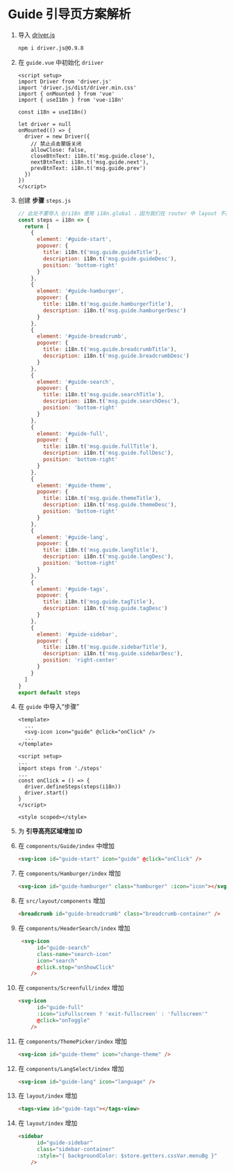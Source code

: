 # Guide 引导页方案解析

1. 导入 [driver.js](https://kamranahmed.info/driver.js/)

   ```sh
   npm i driver.js@0.9.8
   ```

2. 在 `guide.vue` 中初始化 `driiver`

   ```vue
   <script setup>
   import Driver from 'driver.js'
   import 'driver.js/dist/driver.min.css'
   import { onMounted } from 'vue'
   import { useI18n } from 'vue-i18n'

   const i18n = useI18n()

   let driver = null
   onMounted(() => {
     driver = new Driver({
       // 禁止点击蒙版关闭
       allowClose: false,
       closeBtnText: i18n.t('msg.guide.close'),
       nextBtnText: i18n.t('msg.guide.next'),
       prevBtnText: i18n.t('msg.guide.prev')
     })
   })
   </script>
   ```

3. 创建 **步骤** `steps.js`

   ```js
   // 此处不要导入 @/i18n 使用 i18n.global ，因为我们在 router 中 layout 不是按需加载，所以会在 Guide 会在 I18n 初始化完成之前被直接调用。导致 i18n 为 undefined
   const steps = i18n => {
     return [
       {
         element: '#guide-start',
         popover: {
           title: i18n.t('msg.guide.guideTitle'),
           description: i18n.t('msg.guide.guideDesc'),
           position: 'bottom-right'
         }
       },
       {
         element: '#guide-hamburger',
         popover: {
           title: i18n.t('msg.guide.hamburgerTitle'),
           description: i18n.t('msg.guide.hamburgerDesc')
         }
       },
       {
         element: '#guide-breadcrumb',
         popover: {
           title: i18n.t('msg.guide.breadcrumbTitle'),
           description: i18n.t('msg.guide.breadcrumbDesc')
         }
       },
       {
         element: '#guide-search',
         popover: {
           title: i18n.t('msg.guide.searchTitle'),
           description: i18n.t('msg.guide.searchDesc'),
           position: 'bottom-right'
         }
       },
       {
         element: '#guide-full',
         popover: {
           title: i18n.t('msg.guide.fullTitle'),
           description: i18n.t('msg.guide.fullDesc'),
           position: 'bottom-right'
         }
       },
       {
         element: '#guide-theme',
         popover: {
           title: i18n.t('msg.guide.themeTitle'),
           description: i18n.t('msg.guide.themeDesc'),
           position: 'bottom-right'
         }
       },
       {
         element: '#guide-lang',
         popover: {
           title: i18n.t('msg.guide.langTitle'),
           description: i18n.t('msg.guide.langDesc'),
           position: 'bottom-right'
         }
       },
       {
         element: '#guide-tags',
         popover: {
           title: i18n.t('msg.guide.tagTitle'),
           description: i18n.t('msg.guide.tagDesc')
         }
       },
       {
         element: '#guide-sidebar',
         popover: {
           title: i18n.t('msg.guide.sidebarTitle'),
           description: i18n.t('msg.guide.sidebarDesc'),
           position: 'right-center'
         }
       }
     ]
   }
   export default steps
   ```

4. 在 `guide` 中导入“步骤”

   ```vue
   <template>
     ...
     <svg-icon icon="guide" @click="onClick" />
     ...
   </template>

   <script setup>
   ...
   import steps from './steps'
   ...
   const onClick = () => {
     driver.defineSteps(steps(i18n))
     driver.start()
   }
   </script>

   <style scoped></style>

   ```

5. 为 **引导高亮区域增加 ID**

6. 在 `components/Guide/index` 中增加

   ```html
   <svg-icon id="guide-start" icon="guide" @click="onClick" />
   ```

7. 在 `components/Hamburger/index` 增加

   ```html
   <svg-icon id="guide-hamburger" class="hamburger" :icon="icon"></svg-icon>
   ```

8. 在 `src/layout/components` 增加

   ```html
   <breadcrumb id="guide-breadcrumb" class="breadcrumb-container" />
   ```

9. 在 `components/HeaderSearch/index` 增加

   ```html
    <svg-icon
         id="guide-search"
         class-name="search-icon"
         icon="search"
         @click.stop="onShowClick"
       />
   ```

10. 在 `components/Screenfull/index` 增加

    ```html
    <svg-icon
          id="guide-full"
          :icon="isFullscreen ? 'exit-fullscreen' : 'fullscreen'"
          @click="onToggle"
        />
    ```

11. 在 `components/ThemePicker/index` 增加

    ```html
    <svg-icon id="guide-theme" icon="change-theme" />
    ```

12. 在 `components/LangSelect/index` 增加

    ```html
    <svg-icon id="guide-lang" icon="language" />
    ```

13. 在 `layout/index` 增加

    ```html
    <tags-view id="guide-tags"></tags-view>
    ```

14. 在 `layout/index` 增加

    ```html
    <sidebar
          id="guide-sidebar"
          class="sidebar-container"
          :style="{ backgroundColor: $store.getters.cssVar.menuBg }"
        />
    ```
